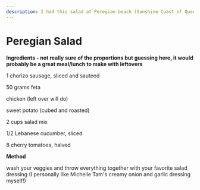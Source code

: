 ```yaml
---
description: I had this salad at Peregian beach (Sunshine Coast of Queensland)
---
```


# Peregian Salad

**Ingredients - not really sure of the proportions but guessing here, it would probably be a great meal/lunch to make with leftovers**

1 chorizo sausage, sliced and sauteed

 50 grams feta

chicken \(left over will do\)

sweet potato \(cubed and roasted\)

2 cups salad mix

1/2 Lebanese cucumber, sliced

8 cherry tomatoes, halved

**Method**

wash your veggies and throw everything together with your favorite salad dressing  \(I personally like Michelle Tam's creamy onion and garlic dressing myself!\)



